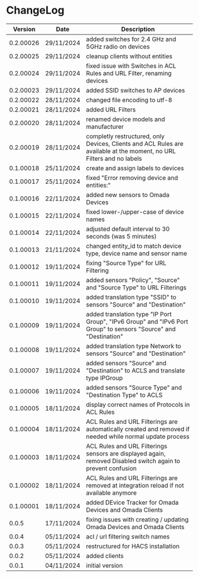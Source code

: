 # ChangeLog

| Version | Date | Description |
| --- | --- | --- |
| 0.2.00026 | 29/11/2024 | added switches for 2.4 GHz and 5GHz radio on devices |
| 0.2.00025 | 29/11/2024 | cleanup clients without entities |
| 0.2.00024 | 29/11/2024 | fixed issue with Switches in ACL Rules and URL Filter, renaming devices |
| 0.2.00023 | 29/11/2024 | added SSID switches to AP devices |
| 0.2.00022 | 28/11/2024 | changed file encoding to utf-8 |
| 0.2.00021 | 28/11/2024 | added URL Filters |
| 0.2.00020 | 28/11/2024 | renamed device models and manufacturer |
| 0.2.00019 | 28/11/2024 | completly restructured, only Devices, Clients and ACL Rules are available at the moment, no URL Filters and no labels |
| 0.1.00018 | 25/11/2024 | create and assign labels to devices |
| 0.1.00017 | 25/11/2024 | fixed "Error removing device and entities:" |
| 0.1.00016 | 22/11/2024 | added new sensors to Omada Devices |
| 0.1.00015 | 22/11/2024 | fixed lower-/upper-case of device names |
| 0.1.00014 | 22/11/2024 | adjusted default interval to 30 seconds (was 5 minutes) |
| 0.1.00013 | 21/11/2024 | changed entity_id to match device type, device name and sensor name |
| 0.1.00012 | 19/11/2024 | fixing "Source Type" for URL Filtering |
| 0.1.00011 | 19/11/2024 | added sensors "Policy", "Source" and "Source Type" to URL Filterings |
| 0.1.00010 | 19/11/2024 | added translation type "SSID" to sensors "Source" and "Destination" |
| 0.1.00009 | 19/11/2024 | added translation type "IP Port Group", "IPv6 Group" and "IPv6 Port Group" to sensors "Source" and "Destination" |
| 0.1.00008 | 19/11/2024 | added translation type Network to sensors "Source" and "Destination" |
| 0.1.00007 | 19/11/2024 | added sensors "Source" and "Destination" to ACLS and translate type IPGroup |
| 0.1.00006 | 19/11/2024 | added sensors "Source Type" and "Destination Type" to ACLS |
| 0.1.00005 | 18/11/2024 | display correct names of Protocols in ACL Rules |
| 0.1.00004 | 18/11/2024 | ACL Rules and URL Filterings are automatically created and removed if needed while normal update process |
| 0.1.00003 | 18/11/2024 | ACL Rules and URL Filterings sensors are displayed again, removed Disabled switch again to prevent confusion |
| 0.1.00002 | 18/11/2024 | ACL Rules and URL Filterings are removed at integration reload if not available anymore |
| 0.1.00001 | 18/11/2024 | added DEvice Tracker for Omada Devices and Omada Clients |
| 0.0.5 | 17/11/2024 | fixing issues with creating / updating Omada Devices and Omada Clients |
| 0.0.4 | 05/11/2024 | acl / url filtering switch names |
| 0.0.3 | 05/11/2024 | restructured for HACS installation |
| 0.0.2 | 05/11/2024 | added clients |
| 0.0.1 | 04/11/2024 | initial version |

